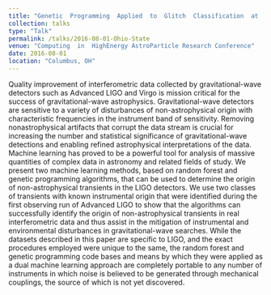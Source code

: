 ```yaml
---
title: "Genetic  Programming  Applied  to  Glitch  Classification  at  LIGO"
collection: talks
type: "Talk"
permalink: /talks/2016-08-01-Ohio-State
venue: "Computing  in  HighEnergy AstroParticle Research Conference"
date: 2016-08-01
location: "Columbus, OH"
---
```


Quality improvement of interferometric data collected by gravitational-wave detectors such as
Advanced LIGO and Virgo is mission critical for the success of gravitational-wave astrophysics.
Gravitational-wave detectors are sensitive to a variety of disturbances of non-astrophysical
origin with characteristic frequencies in the instrument band of sensitivity. Removing nonastrophysical artifacts that corrupt the data stream is crucial for increasing the number and
statistical significance of gravitational-wave detections and enabling refined astrophysical interpretations of the data. Machine learning has proved to be a powerful tool for analysis of massive
quantities of complex data in astronomy and related fields of study. We present two machine
learning methods, based on random forest and genetic programming algorithms, that can be
used to determine the origin of non-astrophysical transients in the LIGO detectors. We use
two classes of transients with known instrumental origin that were identified during the first
observing run of Advanced LIGO to show that the algorithms can successfully identify the origin
of non-astrophysical transients in real interferometric data and thus assist in the mitigation of
instrumental and environmental disturbances in gravitational-wave searches. While the datasets
described in this paper are specific to LIGO, and the exact procedures employed were unique
to the same, the random forest and genetic programming code bases and means by which they
were applied as a dual machine learning approach are completely portable to any number of
instruments in which noise is believed to be generated through mechanical couplings, the source
of which is not yet discovered.
